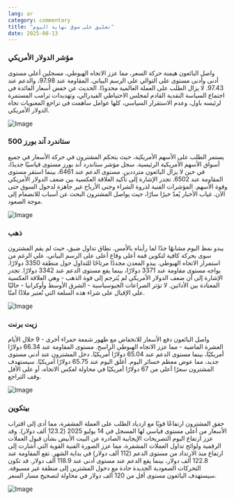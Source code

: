 ```yaml
---
lang: ar
category: commentary
title: "تعليق على سوق نهاية اليوم"
date: 2025-08-13
---
```


### مؤشر الدولار الأمريكي

واصل البائعون هيمنة حركة السعر، مما عزز الاتجاه الهبوطي، مسجلين أعلى مستوى أدنى وأدنى مستوى على التوالي على الرسم البياني. المقاومة عند 97.98، والدعم عند 97.43. لا يزال الطلب على العملة العالمية محدودًا. الحديث عن خفض أسعار الفائدة في اجتماع السياسة النقدية القادم لمجلس الاحتياطي الفيدرالي، وتهديدات ترامب المستمرة لرئيسه باول، وعدم الاستقرار السياسي، كلها عوامل ساهمت في تراجع المعنويات تجاه الدولار الأمريكي.

![Image](https://markleighedu.github.io/img/Aug-2025/13-Aug-2025/usdindex.jpg)

### ستاندرد آند بورز 500

يستمر الطلب على الأسهم الأمريكية، حيث يتحكم المشترون في حركة الأسعار في جميع أسواق الأسهم الأمريكية الرئيسية. سجل مؤشر ستاندرد آند بورز مستوى قياسيًا جديدًا، في حين لا يزال البائعون مترددين. مستوى الدعم عند 6461، بينما استقر مستوى المقاومة عند 6502. تجدر الإشارة إلى تأكيد العلاقة العكسية بين ضعف الدولار الأمريكي وقوة الأسهم. المؤشرات الفنية لذروة الشراء وجني الأرباح غير جاهزة لدخول السوق حتى الآن. غياب الأخبار يُعدّ خبرًا سارًا، حيث يواصل المشترون البحث عن أسباب للانضمام إلى موجة الصعود.

![Image](https://markleighedu.github.io/img/Aug-2025/13-Aug-2025/sp500.jpg)

### ذهب

يبدو نمط اليوم مشابهًا جدًا لما رأيناه بالأمس. نطاق تداول ضيق، حيث لم يقم المشترون سوى بحركة كافية لتكوين قمة أعلى وقاع أعلى على الرسم البياني، على الرغم من استمرار الاتجاه الهبوطي. يبدو المعدن مجددًا مرتاحًا للتداول حول منطقة 3350 دولارًا. يواجه مستوى مقاومة عند 3371 دولارًا، بينما يقع مستوى الدعم عند 3342 دولارًا. تجدر الإشارة إلى أن ضعف الدولار الأمريكي لم يُترجم إلى قوة الذهب - وهي العلاقة العكسية المعتادة بين الأداتين. لا تؤثر الصراعات الجيوسياسية - الشرق الأوسط وأوكرانيا - حاليًا على الإقبال على شراء هذه السلعة التي تُعتبر ملاذًا آمنًا.

![Image](https://markleighedu.github.io/img/Aug-2025/13-Aug-2025/gold.jpg)

### زيت برنت

واصل البائعون دفع الأسعار للانخفاض مع ظهور شمعة حمراء أخرى - 9 خلال الأيام العشرة الماضية - مما عزز الاتجاه الهبوطي الراسخ. مستوى المقاومة عند 66.34 دولارًا أمريكيًا، بينما مستوى الدعم عند 65.04 دولارًا أمريكيًا. دخل المشترون عند أدنى مستوى جديد، مما عوض معظم خسائر اليوم. أغلق اليوم عند 65.75 دولارًا أمريكيًا. سيستهدف المشترون سعرًا أعلى من 67 دولارًا أمريكيًا في محاولة لعكس الاتجاه، أو على الأقل وقف التراجع.

![Image](https://markleighedu.github.io/img/Aug-2025/13-Aug-2025/brentoil.jpg)

### بيتكوين

حقق المشترون ارتفاعًا قويًا مع ازدياد الطلب على العملة المشفرة، مما أدى إلى اقتراب الأسعار من أعلى مستوى قياسي لها المسجل في 14 يوليو 2025 (123.2 ألف دولار). وقد عزز ارتفاع اليوم التصريحات الإيجابية الصادرة عن البيت الأبيض بشأن قبول العملات الرقمية ولوائح تداول العملات المشفرة، مما عزز الصورة الفنية القوية التي أشارت إلى ارتفاع منذ الارتداد من مستوى الدعم (112 ألف دولار) في بداية الشهر. تقع المقاومة عند 122.8 ألف دولار، بينما يقع الدعم عند مستوى أدنى عند 118.9 ألف دولار. قد تكون التحركات الصعودية الجديدة حادة مع دخول المشترين إلى منطقة غير مسبوقة. سيستهدف البائعون مستوى أقل من 120 ألف دولار في محاولة لتصحيح مسار السعر.

![Image](https://markleighedu.github.io/img/Aug-2025/13-Aug-2025/bitcoin.jpg)

